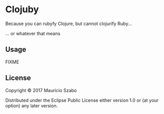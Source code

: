 # Clojuby

Because you can rubyfy Clojure, but cannot clojurify Ruby...

... or whatever that means

## Usage

FIXME

## License

Copyright © 2017 Maurício Szabo

Distributed under the Eclipse Public License either version 1.0 or (at
your option) any later version.

